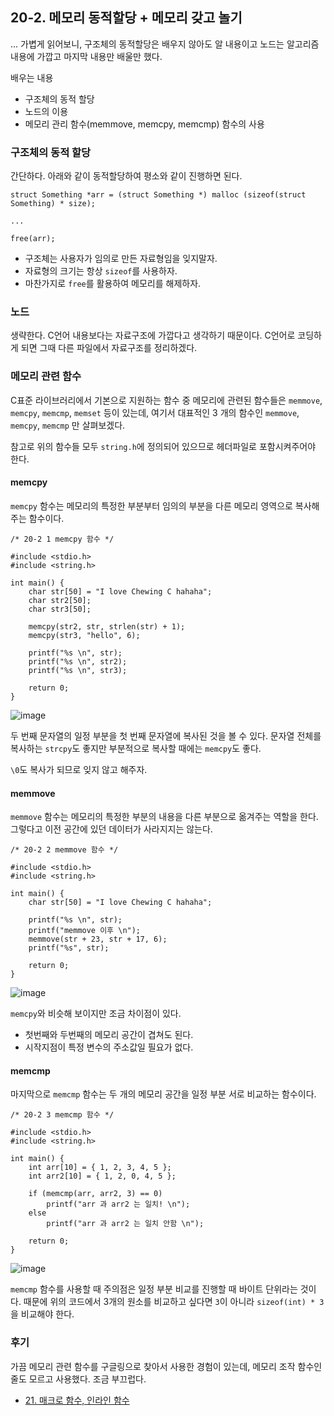 ## 20-2. 메모리 동적할당 + 메모리 갖고 놀기

... 가볍게 읽어보니, 구조체의 동적할당은 배우지 않아도 알 내용이고 노드는 알고리즘 내용에 가깝고 마지막 내용만 배울만 했다.

배우는 내용

- 구조체의 동적 할당
- 노드의 이용
- 메모리 관리 함수(memmove, memcpy, memcmp) 함수의 사용

### 구조체의 동적 할당

간단하다. 아래와 같이 동적할당하여 평소와 같이 진행하면 된다.

```
struct Something *arr = (struct Something *) malloc (sizeof(struct Something) * size);

...

free(arr);
```

- 구조체는 사용자가 임의로 만든 자료형임을 잊지말자.
- 자료형의 크기는 항상 `sizeof`를 사용하자.
- 마찬가지로 `free`를 활용하여 메모리를 해제하자.

### 노드

생략한다. C언어 내용보다는 자료구조에 가깝다고 생각하기 때문이다. C언어로 코딩하게 되면 그때 다른 파일에서 자료구조를 정리하겠다.

### 메모리 관련 함수

C표준 라이브러리에서 기본으로 지원하는 함수 중 메모리에 관련된 함수들은 `memmove`, `memcpy`, `memcmp`, `memset` 등이 있는데, 여기서 대표적인 3 개의 함수인 `memmove`, `memcpy`, `memcmp` 만 살펴보겠다.

참고로 위의 함수들 모두 `string.h`에 정의되어 있으므로 헤더파일로 포함시켜주어야 한다.

#### memcpy

`memcpy` 함수는 메모리의 특정한 부분부터 임의의 부분을 다른 메모리 영역으로 복사해주는 함수이다.

```
/* 20-2 1 memcpy 함수 */

#include <stdio.h>
#include <string.h>

int main() {
	char str[50] = "I love Chewing C hahaha";
	char str2[50];
	char str3[50];

	memcpy(str2, str, strlen(str) + 1);
	memcpy(str3, "hello", 6);

	printf("%s \n", str);
	printf("%s \n", str2);
	printf("%s \n", str3);

	return 0;
}
```

![image](https://github.com/ii200400/IT_Skill_Question/assets/19484971/a0a8d25e-5a21-49e0-84e1-014e4c2d4928)

두 번째 문자열의 일정 부분을 첫 번째 문자열에 복사된 것을 볼 수 있다. 문자열 전체를 복사하는 `strcpy`도 좋지만 부분적으로 복사할 때에는 `memcpy`도 좋다.

`\0`도 복사가 되므로 잊지 않고 해주자.

#### memmove

`memmove` 함수는 메모리의 특정한 부분의 내용을 다른 부분으로 옮겨주는 역할을 한다. 그렇다고 이전 공간에 있던 데이터가 사라지지는 않는다.

```
/* 20-2 2 memmove 함수 */

#include <stdio.h>
#include <string.h>

int main() {
	char str[50] = "I love Chewing C hahaha";

	printf("%s \n", str);
	printf("memmove 이후 \n");
	memmove(str + 23, str + 17, 6);
	printf("%s", str);

	return 0;
}
```

![image](https://github.com/ii200400/IT_Skill_Question/assets/19484971/4591e6e0-a9a8-41fb-ab43-756ddd56b12d)

`memcpy`와 비슷해 보이지만 조금 차이점이 있다.

- 첫번째와 두번째의 메모리 공간이 겹쳐도 된다.
- 시작지점이 특정 변수의 주소값일 필요가 없다.

#### memcmp

마지막으로 `memcmp` 함수는 두 개의 메모리 공간을 일정 부분 서로 비교하는 함수이다.

```
/* 20-2 3 memcmp 함수 */

#include <stdio.h>
#include <string.h>

int main() {
    int arr[10] = { 1, 2, 3, 4, 5 };
    int arr2[10] = { 1, 2, 0, 4, 5 };

    if (memcmp(arr, arr2, 3) == 0)
        printf("arr 과 arr2 는 일치! \n");
    else
        printf("arr 과 arr2 는 일치 안함 \n");

    return 0;
}
```

![image](https://github.com/ii200400/IT_Skill_Question/assets/19484971/cc4d0e54-8aee-4085-adfa-0732c466caea)

`memcmp` 함수를 사용할 때 주의점은 일정 부분 비교를 진행할 때 바이트 단위라는 것이다. 때문에 위의 코드에서 3개의 원소를 비교하고 싶다면 `3`이 아니라 `sizeof(int) * 3`을 비교해야 한다.

### 후기

가끔 메모리 관련 함수를 구글링으로 찾아서 사용한 경험이 있는데, 메모리 조작 함수인줄도 모르고 사용했다. 조금 부끄럽다.

- [21. 매크로 함수, 인라인 함수](./21.md)
